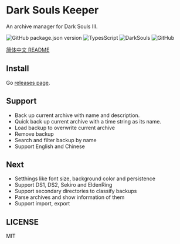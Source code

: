 # Dark Souls Keeper

An archive manager for Dark Souls III.

![GitHub package.json version](https://img.shields.io/github/package-json/v/Gu-Miao/dark-souls-keeper?style=flat)
![TypesScript](https://img.shields.io/badge/lang-typescript-blue?style=flat)
![DarkSouls](https://img.shields.io/badge/topic-darksouls-red?style=flat)
![GitHub](https://img.shields.io/github/license/Gu-Miao/dark-souls-keeper)

[简体中文 README](./README_zh.md)

## Install

Go [releases page](https://github.com/Gu-Miao/dark-souls-keeper/releases).

## Support

- Back up current archive with name and description.
- Quick back up current archive with a time string as its name.
- Load backup to overwrite current archive
- Remove backup
- Search and filter backup by name
- Support English and Chinese

## Next

- Setthings like font size, background color and persistence
- Support DS1, DS2, Sekiro and EldenRing
- Support secondary directories to classify backups
- Parse archives and show information of them
- Support import, export

## LICENSE

MIT

